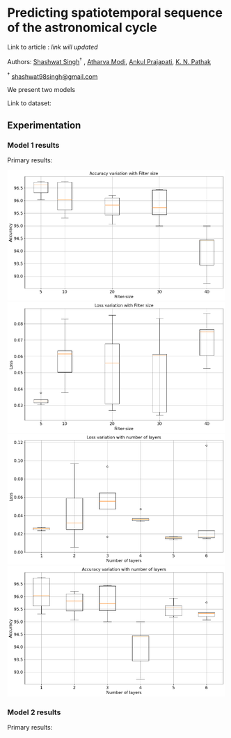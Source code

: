 # Predicting spatiotemporal sequence of the astronomical cycle 

Link to article : *link will updated*

Authors: [Shashwat Singh](https://github.com/SSingh087/)<sup>†</sup> , [Atharva Modi](https://github.com/AntiNeutrino03), [Ankul Prajapati](https://www.researchgate.net/profile/Ankul_Prajapati), [K. N. Pathak](https://www.researchgate.net/profile/Kamlesh_Pathak)

<sup>†</sup> shashwat98singh@gmail.com 

We present two models 

Link to dataset:

## Experimentation

### Model 1 results
Primary results:

<img src="https://github.com/SSingh087/seq-pred/blob/main/1.png" width="500" height="300">
<img src="https://github.com/SSingh087/seq-pred/blob/main/2.png" width="500" height="300">
<img src="https://github.com/SSingh087/seq-pred/blob/main/3.png" width="500" height="300">
<img src="https://github.com/SSingh087/seq-pred/blob/main/4.png" width="500" height="300">
 
### Model 2 results
Primary results:
